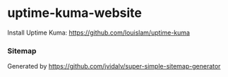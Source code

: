# uptime-kuma-website

Install Uptime Kuma:
https://github.com/louislam/uptime-kuma


### Sitemap

Generated by https://github.com/jvidalv/super-simple-sitemap-generator
